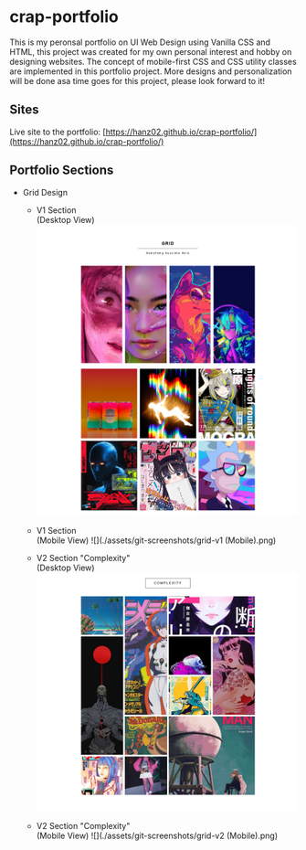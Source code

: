 # crap-portfolio

This is my peronsal portfolio on UI Web Design using Vanilla CSS and HTML, this project was created for my own personal interest and hobby on designing websites. The concept of mobile-first CSS and CSS utility classes are implemented in this portfolio project. More designs and personalization will be done asa time goes for this project, please look forward to it! 

## Sites
Live site to the portfolio: [https://hanz02.github.io/crap-portfolio/](https://hanz02.github.io/crap-portfolio/)

## Portfolio Sections
- Grid Design
  - V1 Section <br>(Desktop View)
  ![](./assets/git-screenshots/grid-v1.png)
  
  - V1 Section <br>(Mobile View)
  ![](./assets/git-screenshots/grid-v1 (Mobile).png)
  
  - V2 Section "Complexity" <br>(Desktop View)
  ![](./assets/git-screenshots/grid-v2.png)

  - V2 Section "Complexity" <br>(Mobile View)
  ![](./assets/git-screenshots/grid-v2 (Mobile).png)
